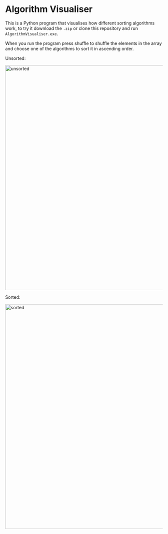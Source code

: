 # Algorithm Visualiser
This is a Python program that visualises how different sorting algorithms work, to try it download the `.zip` or clone this repository and run `AlgorithmVisualiser.exe`.

When you run the program press shuffle to shuffle the elements in the array and choose one of the algorithms to sort it in ascending order.

Unsorted:

<img width="720" alt="unsorted" src="https://github.com/user-attachments/assets/34a15994-8211-4f39-b6b4-5aef6dc7686c" />

Sorted:

<img width="720" alt="sorted" src="https://github.com/user-attachments/assets/79197883-7c9c-474f-8b89-1909a0858e92" />
